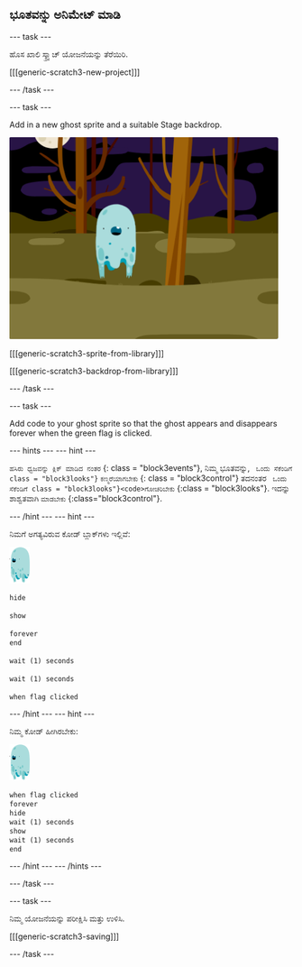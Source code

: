## ಭೂತವನ್ನು ಅನಿಮೇಟ್ ಮಾಡಿ

\--- task \---

ಹೊಸ ಖಾಲಿ ಸ್ಕ್ರ್ಯಾಚ್ ಯೋಜನೆಯನ್ನು ತೆರೆಯಿರಿ.

[[[generic-scratch3-new-project]]]

\--- /task \---

\--- task \---

Add in a new ghost sprite and a suitable Stage backdrop.

![screenshot](images/ghost-ghost.png)

[[[generic-scratch3-sprite-from-library]]]

[[[generic-scratch3-backdrop-from-library]]]

\--- /task \---

\--- task \---

Add code to your ghost sprite so that the ghost appears and disappears forever when the green flag is clicked.

\--- hints \--- \--- hint \---

` ಹಸಿರು ಧ್ವಜವನ್ನು ಕ್ಲಿಕ್ ಮಾಡಿದ ನಂತರ ` {: class = "block3events"}, ನಿಮ್ಮ ಭೂತವನ್ನು, ` ಒಂದು ಸೆಕೆಂಡಿಗೆ class = "block3looks"}` ` ಕಣ್ಮರೆಯಾಗಬೇಕು ` {: class = "block3control"} ತದನಂತರ ` ಒಂದು ಸೆಕೆಂಡಿಗೆ class = "block3looks"}<code>ಗೋಚರಿಬೇಕು` {:class = "block3looks"}. ಇದನ್ನು ಶಾಶ್ವತವಾಗಿ ` ಮಾಡಬೇಕು ` {:class="block3control"}.

\--- /hint \--- \--- hint \---

ನಿಮಗೆ ಅಗತ್ಯವಿರುವ ಕೋಡ್ ಬ್ಲಾಕ್‌ಗಳು ಇಲ್ಲಿವೆ:

![ghost-sprite](images/ghost-sprite.png)

```blocks3
hide

show

forever
end

wait (1) seconds

wait (1) seconds

when flag clicked
```

\--- /hint \--- \--- hint \---

ನಿಮ್ಮ ಕೋಡ್ ಹೀಗಿರಬೇಕು:

![ghost-sprite](images/ghost-sprite.png)

```blocks3
when flag clicked
forever
hide
wait (1) seconds
show
wait (1) seconds
end
```

\--- /hint \--- \--- /hints \---

\--- /task \---

\--- task \---

ನಿಮ್ಮ ಯೋಜನೆಯನ್ನು ಪರೀಕ್ಷಿಸಿ ಮತ್ತು ಉಳಿಸಿ.

[[[generic-scratch3-saving]]]

\--- /task \---